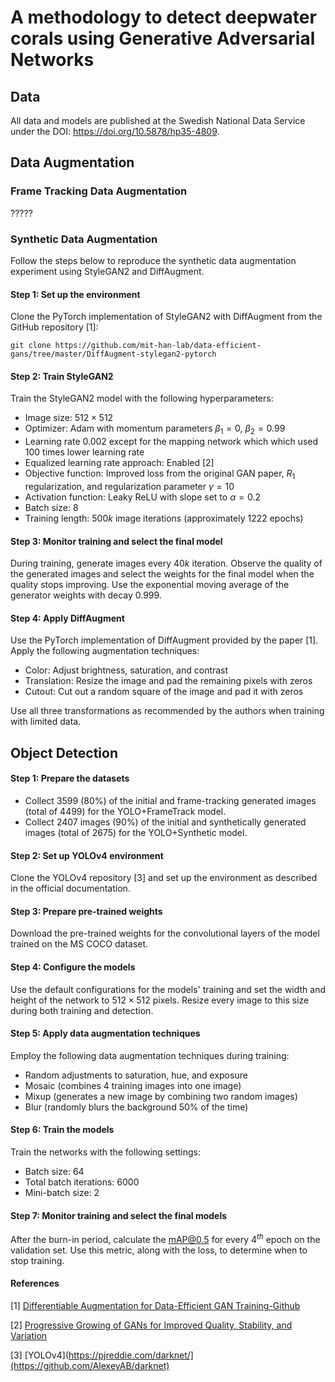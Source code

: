 # A methodology to detect deepwater corals using Generative Adversarial Networks

## Data
All data and models are published at the Swedish National Data Service under the DOI: https://doi.org/10.5878/hp35-4809.

## Data Augmentation


### Frame Tracking Data Augmentation

?????


### Synthetic Data Augmentation
Follow the steps below to reproduce the synthetic data augmentation experiment using StyleGAN2 and DiffAugment.
#### Step 1: Set up the environment

Clone the PyTorch implementation of StyleGAN2 with DiffAugment from the GitHub repository [1]:

```git clone https://github.com/mit-han-lab/data-efficient-gans/tree/master/DiffAugment-stylegan2-pytorch```

#### Step 2: Train StyleGAN2
Train the StyleGAN2 model with the following hyperparameters:

- Image size: $512\times512$
- Optimizer: Adam with momentum parameters $\beta_1=0$, $\beta_2=0.99$
- Learning rate $0.002$ except for the mapping network which which used $100$ times lower learning rate
- Equalized learning rate approach: Enabled [2]
- Objective function: Improved loss from the original GAN paper, $R_1$ regularization, and regularization parameter $\gamma = 10$
- Activation function: Leaky ReLU with slope set to $\alpha=0.2$
- Batch size: $8$
- Training length: $500k$ image iterations (approximately $1222$ epochs)

#### Step 3: Monitor training and select the final model
During training, generate images every $40k$ iteration. Observe the quality of the generated images and select the weights for the final model when the quality stops improving. Use the exponential moving average of the generator weights with decay $0.999$.

#### Step 4: Apply DiffAugment
Use the PyTorch implementation of DiffAugment provided by the paper [1]. Apply the following augmentation techniques:

- Color: Adjust brightness, saturation, and contrast
- Translation: Resize the image and pad the remaining pixels with zeros
- Cutout: Cut out a random square of the image and pad it with zeros

Use all three transformations as recommended by the authors when training with limited data.






## Object Detection

#### Step 1: Prepare the datasets

- Collect 3599 ($80$%) of the initial and frame-tracking generated images (total of 4499) for the YOLO+FrameTrack model.
- Collect 2407 images ($90$%) of the initial and synthetically generated images (total of 2675) for the YOLO+Synthetic model.

#### Step 2: Set up YOLOv4 environment
Clone the YOLOv4 repository [3] and set up the environment as described in the official documentation.

#### Step 3: Prepare pre-trained weights
Download the pre-trained weights for the convolutional layers of the model trained on the MS COCO dataset.

#### Step 4: Configure the models
Use the default configurations for the models' training and set the width and height of the network to $512 \times 512$ pixels. 
Resize every image to this size during both training and detection.

#### Step 5: Apply data augmentation techniques
Employ the following data augmentation techniques during training:

- Random adjustments to saturation, hue, and exposure
- Mosaic (combines 4 training images into one image)
- Mixup (generates a new image by combining two random images)
- Blur (randomly blurs the background $50$% of the time)

#### Step 6: Train the models
Train the networks with the following settings:

- Batch size: $64$
- Total batch iterations: $6000$
- Mini-batch size: $2$

#### Step 7: Monitor training and select the final models
After the burn-in period, calculate the mAP@0.5 for every $4^{th}$ epoch on the validation set. Use this metric, along with the loss, to determine when to stop training.

#### References
[1] [Differentiable Augmentation for Data-Efficient GAN Training-Github](https://github.com/mit-han-lab/data-efficient-gans/tree/master/DiffAugment-stylegan2-pytorch)

[2] [Progressive Growing of GANs for Improved Quality, Stability, and Variation](https://arxiv.org/pdf/1710.10196.pdf)

[3] [YOLOv4](https://pjreddie.com/darknet/](https://github.com/AlexeyAB/darknet)



